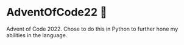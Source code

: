 # AdventOfCode22 🎅

Advent of Code 2022. Chose to do this in Python to further hone my abilities in the language.